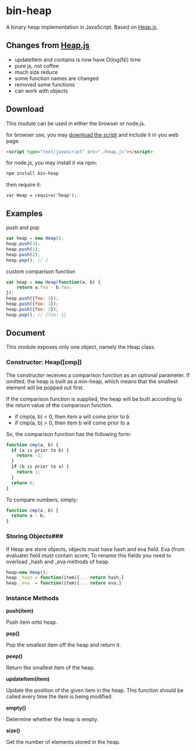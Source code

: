 bin-heap
=======
A binary heap implementation in JavaScript.
Based on [Heap.js](https://github.com/qiao/heap.js).

Changes from [Heap.js](https://github.com/qiao/heap.js)
--------
* updateItem and contains is now have O(log(N)) time
* pure js, not coffee
* much size reduce
* some function names are changed
* removed some functions
* can work with objects

Download
--------
This module can be used in either the browser or node.js.

for browser use, you may [download the script](https://raw.github.com/hkey1/bin-heap/master/lib/heap.js) and include it in you web page.

```html
<script type="text/javascript" src="./heap.js"></script>
```

for node.js, you may install it via npm:

```bash
npm install bin-heap
```

then require it:

```
var Heap = require('heap');
```

Examples
-------

push and pop

```js
var heap = new Heap();
heap.push(3);
heap.push(1);
heap.push(2);
heap.pop(); // 1
```

custom comparison function

```js
var heap = new Heap(function(a, b) {
    return a.foo - b.foo;
});
heap.push({foo: 3});
heap.push({foo: 1});
heap.push({foo: 2});
heap.pop(); // {foo: 1}
```

Document
--------

This module exposes only one object, namely the Heap class.

### Constructor: Heap([cmp]) ###

The constructor receives a comparison function as an optional parameter. If omitted, the heap is built as a min-heap, which means that the smallest element will be popped out first.

If the comparison function is supplied, the heap will be built according to the 
return value of the comparison function.

* if cmp(a, b) < 0, then item a will come prior to b
* if cmp(a, b) > 0, then item b will come prior to a

So, the comparison function has the following form:

```js
function cmp(a, b) {
  if (a is prior to b) {
    return -1;
  } 
  if (b is prior to a) {
    return 1;
  }
  return 0;
}
```

To compare numbers, simply: 

```js
function cmp(a, b) {
  return a - b;
}
```
### Storing Objects###
If Heap are store objects, objects must have hash and eva field. Eva (from evaluate) field must contain score;
To rename this fields you need to overload _hash and _eva methods of heap.

```js
heap=new Heap();
heap._hash = function(item){... return hash;}
heap._eva  = function(item){... return eva;}
```



### Instance Methods ###

**push(item)**

Push item onto heap.

**pop()**

Pop the smallest item off the heap and return it.

**peep()**

Return the smallest item of the heap.

**updateItem(item)**

Update the position of the given item in the heap.
This function should be called every time the item is being modified.

**empty()**

Determine whether the heap is empty.

**size()**

Get the number of elements stored in the heap.